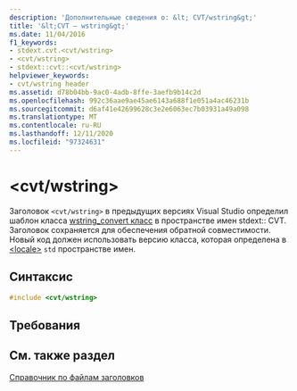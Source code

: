 ```yaml
---
description: 'Дополнительные сведения о: &lt; CVT/wstring&gt;'
title: '&lt;CVT — wstring&gt;'
ms.date: 11/04/2016
f1_keywords:
- stdext.cvt.<cvt/wstring>
- <cvt/wstring>
- stdext::cvt::<cvt/wstring>
helpviewer_keywords:
- cvt/wstring header
ms.assetid: d78b04bb-9ac0-4adb-8ffe-3aefb9b14c2d
ms.openlocfilehash: 992c36aae9ae45ae6143a688f1e051a4ac46231b
ms.sourcegitcommit: d6af41e42699628c3e2e6063ec7b03931a49a098
ms.translationtype: MT
ms.contentlocale: ru-RU
ms.lasthandoff: 12/11/2020
ms.locfileid: "97324631"
---
```

# <a name="ltcvtwstringgt"></a>&lt;cvt/wstring&gt;

Заголовок `<cvt/wstring>` в предыдущих версиях Visual Studio определил шаблон класса [wstring_convert класс](../standard-library/wstring-convert-class.md) в пространстве имен stdext:: CVT. Заголовок сохраняется для обеспечения обратной совместимости. Новый код должен использовать версию класса, которая определена в [\<locale>](../standard-library/locale.md) `std` пространстве имен.

## <a name="syntax"></a>Синтаксис

```cpp
#include <cvt/wstring>
```

## <a name="requirements"></a>Требования

## <a name="see-also"></a>См. также раздел

[Справочник по файлам заголовков](../standard-library/cpp-standard-library-header-files.md)
